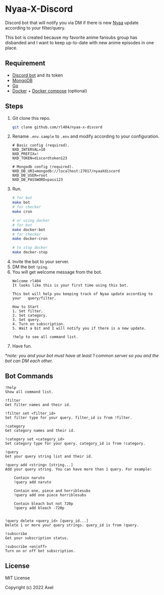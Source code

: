 # Nyaa-X-Discord

Discord bot that will notify you via DM if there is new [Nyaa](https://nyaa.si) update according to your filter/query.

This bot is created because my favorite anime fansubs group has disbanded and I want to keep up-to-date with new anime episodes in one place.

## Requirement

- [Discord bot](https://discordpy.readthedocs.io/en/latest/discord.html) and its token
- [MongoDB](https://www.mongodb.com/)
- [Go](https://golang.org/)
- [Docker](https://docker.com) + [Docker compose](https://docs.docker.com/compose/) (optional)

## Steps

1. Git clone this repo.
    ```bash
    git clone github.com/rl404/nyaa-x-discord
    ```
2. Rename `.env.sample` to `.env` and modify according to your configuration.
    ```properties
    # Basic config (required).
    NXD_INTERVAL=10
    NXD_PREFIX=!
    NXD_TOKEN=discordtoken123

    # Mongodb config (required).
    NXD_DB_URI=mongodb://localhost:27017/nyaaXdiscord
    NXD_DB_USER=root
    NXD_DB_PASSWORD=pass123
    ```
3. Run.
    ```bash
    # for bot
    make bot
    # for checker
    make cron

    # or using docker
    # for bot
    make docker-bot
    # for checker
    make docker-cron

    # to stop docker
    make docker-stop
    ```
4. Invite the bot to your server.
5. DM the bot `!ping`.
6. You will get welcome message from the bot.
    ```
    Welcome rl404
    It looks like this is your first time using this bot.

    This bot will help you keeping track of Nyaa update according to your   query/filter.

    How to Start
    1. Set filter.
    2. Set category.
    3. Set query.
    4. Turn on subscription.
    5. Wait a bit and I will notify you if there is a new update.

    !help to see all command list.
    ```
6. Have fun.

**note: you and your bot must have at least 1 common server so you and the bot can DM each other.*

## Bot Commands

```
!help
Show all command list.

!filter
Get filter names and their id.

!filter set <filter_id>
Set filter type for your query. filter_id is from !filter.

!category
Get category names and their id.

!category set <category_id>
Set category type for your query. category_id is from !category.

!query
Get your query string list and their id.

!query add <string> [string...]
Add your query string. You can have more than 1 query. For example:

    Contain naruto
    !query add naruto

    Contain one, piece and horriblesubs
    !query add one piece horriblesubs

    Contain bleach but not 720p
    !query add bleach -720p


!query delete <query_id> [query_id...]
Delete 1 or more your query strings. query_id is from !query.

!subscribe
Get your subscription status.

!subscribe <on|off>
Turn on or off bot subscription.
```

## License

MIT License

Copyright (c) 2022 Axel
